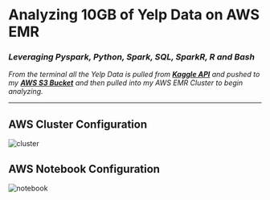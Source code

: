 # Analyzing 10GB of Yelp Data on AWS EMR
### *Leveraging Pyspark, Python, Spark, SQL, SparkR, R and Bash*
*From the terminal all the Yelp Data is pulled from **[Kaggle API](https://www.kaggle.com/yelp-dataset/yelp-dataset)** and pushed to my **[AWS S3 Bucket](https://my-little-pony.s3.amazonaws.com/yelp/)** and then pulled into my AWS EMR Cluster to begin analyzing.*


************************



## AWS Cluster Configuration

![cluster](https://raw.githubusercontent.com/BenitaDiop/FullStackBigData-with-SPARK/master/assets/cluster.png)
## AWS Notebook Configuration 
![notebook](https://github.com/BenitaDiop/FullStackBigData-with-SPARK/blob/master/assets/Notebook.png)











